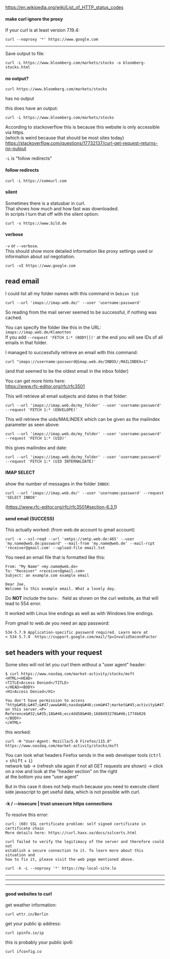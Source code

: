 https://en.wikipedia.org/wiki/List_of_HTTP_status_codes

#### make curl ignore the proxy

If your curl is at least version 7.19.4:
```
curl --noproxy '*' https://www.google.com
```

***

Save output to file:
```
curl -L https://www.bloomberg.com/markets/stocks -o bloomberg-stocks.html
```

#### no output?

```
curl https://www.bloomberg.com/markets/stocks
```
has no output

this does have an output:
```
curl -L https://www.bloomberg.com/markets/stocks
```

According to stackoverflow this is because this website is only accessible via https.\
(which is weird because that should be most sites today)\
https://stackoverflow.com/questions/17732137/curl-get-request-returns-no-output

`-L` is "follow redirects"

#### follow redirects

```
curl -L https://someurl.com
```

#### silent

Sometimes there is a statusbar in curl.\
That shows how much and how fast was downloaded.\
In scripts I turn that off with the silent option:
```
curl -s https://www.bild.de
```

#### verbose

`-v` or `--verbose`.\
This should show more detailed information like proxy settings used or information about ssl negotiation.
```
curl -vI https://www.google.com
```

## read email

I could list all my folder names with this command in `Debian Sid`:
```
curl --url 'imaps://imap.web.de/' --user 'username:password'
```
So reading from the mail server seemed to be successful, if nothing was cached.

You can specify the folder like this in the URL: `imaps://imap.web.de/Klamotten`\
If you add `--request 'FETCH 1:* (BODY[])'` at the end you will see IDs of all emails in that folder.

I managed to successfully retrieve an email with this command:
```
curl "imaps://username:password@imap.web.de/INBOX/;MAILINDEX=1"
```
(and that seemed to be the oldest email in the inbox folder)

You can get more hints here:\
https://www.rfc-editor.org/rfc/rfc3501

This will retrieve all email subjects and dates in that folder:
```
curl --url 'imaps://imap.web.de/my_folder' --user 'username:password' --request 'FETCH 1:* (ENVELOPE)'
```

This will retrieve the uids/MAILINDEX which can be given as the mailindex parameter as seen above:
```
curl --url 'imaps://imap.web.de/my_folder' --user 'username:password' --request 'FETCH 1:* (UID)'
```

this gives mailindex and date:
```
curl --url 'imaps://imap.web.de/my_folder' --user 'username:password' --request 'FETCH 1:* (UID INTERNALDATE)'
```

#### IMAP SELECT

show the number of messages in the folder `INBOX`:
```
curl --url 'imaps://imap.web.de/' --user 'username:password' --request 'SELECT INBOX'
```

(https://www.rfc-editor.org/rfc/rfc3501#section-6.3.1)

#### send email (SUCCESS)

This actually worked: (from web.de account to gmail account)
```
curl -v --ssl-reqd --url 'smtps://smtp.web.de:465' --user 'my.name@web.de:password' --mail-from 'my.name@web.de' --mail-rcpt 'receiver@gmail.com' --upload-file email.txt
```
You need an email file that is formatted like this:
```
From: "My Name" <my.name@web.de>
To: "Receiver" <receiver@gmail.com>
Subject: an example.com example email

Dear Joe,
Welcome to this example email. What a lovely day.
```

Do **NOT** include the `Date: ` field as shown on the curl website, as that will lead to 554 error.

It worked with Linux line endings as well as with Windows line endings.

From gmail to web.de you need an app password:
```
534-5.7.9 Application-specific password required. Learn more at
< 534 5.7.9  https://support.google.com/mail/?p=InvalidSecondFactor
```

## set headers with your request

Some sites will not let you curl them without a "user agent" header:
```
$ curl https://www.nasdaq.com/market-activity/stocks/msft
<HTML><HEAD>
<TITLE>Access Denied</TITLE>
</HEAD><BODY>
<H1>Access Denied</H1>
 
You don't have permission to access "http&#58;&#47;&#47;www&#46;nasdaq&#46;com&#47;market&#45;activity&#47;stocks&#47;msft" on this server.<P>
Reference&#32;&#35;18&#46;ecc4dd58&#46;1688493270&#46;1774b026
</BODY>
</HTML>
```

this worked:
```
curl -H "User-Agent: Mozilla/5.0 Firefox/115.0" https://www.nasdaq.com/market-activity/stocks/msft
```
You can look what headers Firefox sends in the web developer tools (<kbd>ctrl</kbd> + <kbd>shift</kbd> + <kbd>i</kbd>)\
network tab -> (refresh site again if not all GET requests are shown) -> click on a row and look at the "header section" on the right\
at the bottom you see "user agent"

But in this case it does not help much because you need to execute client side javascript to get useful data, which is not possible with curl.

#### -k / --insecure | trust unsecure https connections

To resolve this error:
```
curl: (60) SSL certificate problem: self signed certificate in certificate chain
More details here: https://curl.haxx.se/docs/sslcerts.html

curl failed to verify the legitimacy of the server and therefore could not
establish a secure connection to it. To learn more about this situation and
how to fix it, please visit the web page mentioned above.
```

```
curl -k -L --noproxy '*' https://my-local-site.lo
```

***
***
***

#### good websites to curl

get weather information:
```
curl wttr.in/Berlin
```

get your public ip address:
```
curl ipinfo.io/ip
```
this is probably your public ipv6:
```
curl ifconfig.co
```

